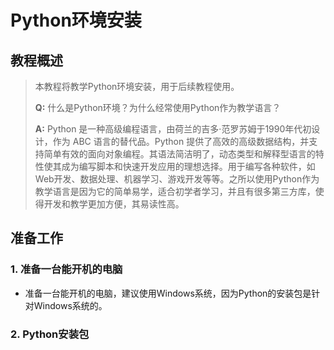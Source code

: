 # Python环境安装

## 教程概述

> 本教程将教学Python环境安装，用于后续教程使用。
>
> **Q:** 什么是Python环境？为什么经常使用Python作为教学语言？
>
> **A:** Python 是一种高级编程语言，由荷兰的吉多·范罗苏姆于1990年代初设计，作为 ABC 语言的替代品。Python 提供了高效的高级数据结构，并支持简单有效的面向对象编程。其语法简洁明了，动态类型和解释型语言的特性使其成为编写脚本和快速开发应用的理想选择。用于编写各种软件，如Web开发、数据处理、机器学习、游戏开发等等。之所以使用Python作为教学语言是因为它的简单易学，适合初学者学习，并且有很多第三方库，使得开发和教学更加方便，其易读性高。

## 准备工作

### 1. 准备一台能开机的电脑

- 准备一台能开机的电脑，建议使用Windows系统，因为Python的安装包是针对Windows系统的。

### 2. Python安装包